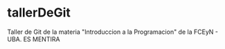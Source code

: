 # tallerDeGit

Taller de Git de la materia "Introduccion a la Programacion" de la FCEyN - UBA.
 ES MENTIRA